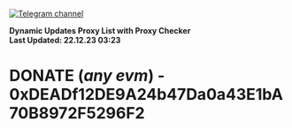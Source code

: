 [![Telegram channel](https://img.shields.io/endpoint?url=https://runkit.io/damiankrawczyk/telegram-badge/branches/master?url=https://t.me/n4z4v0d)](https://t.me/n4z4v0d) 

**Dynamic Updates Proxy List with Proxy Checker**  
**Last Updated: 22.12.23 03:23**

# DONATE (_any evm_) - 0xDEADf12DE9A24b47Da0a43E1bA70B8972F5296F2

